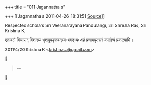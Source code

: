 +++
title = "011 Jagannatha s"

+++
[[Jagannatha s	2011-04-26, 18:31:51 [Source](https://groups.google.com/g/bvparishat/c/WNL_eV5xZrA)]]



Respected scholars Sri Veeranarayana Pandurangi, Sri Shrisha Rao, Sri Krishna K,

  

एतावतो विचारान् विशदय्य भृशमुपकृतवद्भ्यः भवद्भ्यः अहं प्रणामपुरःसरं कार्तज्ञ्यं प्रकटयामि।  
  

2011/4/26 Krishna K \<[krishna...@gmail.com]()\>  



>   
> --  



